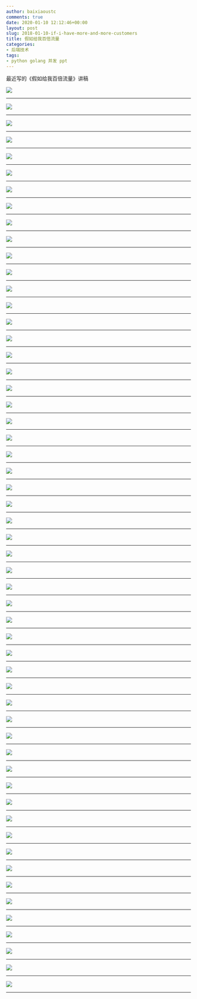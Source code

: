 ```yaml
---
author: baixiaoustc
comments: true
date: 2020-01-10 12:12:46+00:00
layout: post
slug: 2018-01-10-if-i-have-more-and-more-customers
title: 假如给我百倍流量
categories:
- 后端技术
tags:
- python golang 并发 ppt
---
```


最近写的《假如给我百倍流量》讲稿

![](http://image99.renyit.com/image/%E5%81%87%E5%A6%82%E7%BB%99%E6%88%91%E7%99%BE%E5%80%8D%E6%B5%81%E9%87%8F.001.jpeg)

---

![](http://image99.renyit.com/image/%E5%81%87%E5%A6%82%E7%BB%99%E6%88%91%E7%99%BE%E5%80%8D%E6%B5%81%E9%87%8F.002.jpeg)

---

![](http://image99.renyit.com/image/%E5%81%87%E5%A6%82%E7%BB%99%E6%88%91%E7%99%BE%E5%80%8D%E6%B5%81%E9%87%8F.003.jpeg)

---

![](http://image99.renyit.com/image/%E5%81%87%E5%A6%82%E7%BB%99%E6%88%91%E7%99%BE%E5%80%8D%E6%B5%81%E9%87%8F.004.jpeg)

---

![](http://image99.renyit.com/image/%E5%81%87%E5%A6%82%E7%BB%99%E6%88%91%E7%99%BE%E5%80%8D%E6%B5%81%E9%87%8F.005.jpeg)

---

![](http://image99.renyit.com/image/%E5%81%87%E5%A6%82%E7%BB%99%E6%88%91%E7%99%BE%E5%80%8D%E6%B5%81%E9%87%8F.006.jpeg)

---

![](http://image99.renyit.com/image/%E5%81%87%E5%A6%82%E7%BB%99%E6%88%91%E7%99%BE%E5%80%8D%E6%B5%81%E9%87%8F.007.jpeg)

---

![](http://image99.renyit.com/image/%E5%81%87%E5%A6%82%E7%BB%99%E6%88%91%E7%99%BE%E5%80%8D%E6%B5%81%E9%87%8F.008.jpeg)

---

![](http://image99.renyit.com/image/%E5%81%87%E5%A6%82%E7%BB%99%E6%88%91%E7%99%BE%E5%80%8D%E6%B5%81%E9%87%8F.009.jpeg)

---

![](http://image99.renyit.com/image/%E5%81%87%E5%A6%82%E7%BB%99%E6%88%91%E7%99%BE%E5%80%8D%E6%B5%81%E9%87%8F.010.jpeg)

---

![](http://image99.renyit.com/image/%E5%81%87%E5%A6%82%E7%BB%99%E6%88%91%E7%99%BE%E5%80%8D%E6%B5%81%E9%87%8F.011.jpeg)

---

![](http://image99.renyit.com/image/%E5%81%87%E5%A6%82%E7%BB%99%E6%88%91%E7%99%BE%E5%80%8D%E6%B5%81%E9%87%8F.012.jpeg)

---

![](http://image99.renyit.com/image/%E5%81%87%E5%A6%82%E7%BB%99%E6%88%91%E7%99%BE%E5%80%8D%E6%B5%81%E9%87%8F.013.jpeg)

---

![](http://image99.renyit.com/image/%E5%81%87%E5%A6%82%E7%BB%99%E6%88%91%E7%99%BE%E5%80%8D%E6%B5%81%E9%87%8F.014.jpeg)

---

![](http://image99.renyit.com/image/%E5%81%87%E5%A6%82%E7%BB%99%E6%88%91%E7%99%BE%E5%80%8D%E6%B5%81%E9%87%8F.015.jpeg)

---

![](http://image99.renyit.com/image/%E5%81%87%E5%A6%82%E7%BB%99%E6%88%91%E7%99%BE%E5%80%8D%E6%B5%81%E9%87%8F.016.jpeg)

---

![](http://image99.renyit.com/image/%E5%81%87%E5%A6%82%E7%BB%99%E6%88%91%E7%99%BE%E5%80%8D%E6%B5%81%E9%87%8F.017.jpeg)

---

![](http://image99.renyit.com/image/%E5%81%87%E5%A6%82%E7%BB%99%E6%88%91%E7%99%BE%E5%80%8D%E6%B5%81%E9%87%8F.018.jpeg)

---

![](http://image99.renyit.com/image/%E5%81%87%E5%A6%82%E7%BB%99%E6%88%91%E7%99%BE%E5%80%8D%E6%B5%81%E9%87%8F.019.jpeg)

---

![](http://image99.renyit.com/image/%E5%81%87%E5%A6%82%E7%BB%99%E6%88%91%E7%99%BE%E5%80%8D%E6%B5%81%E9%87%8F.020.jpeg)

---

![](http://image99.renyit.com/image/%E5%81%87%E5%A6%82%E7%BB%99%E6%88%91%E7%99%BE%E5%80%8D%E6%B5%81%E9%87%8F.021.jpeg)

---

![](http://image99.renyit.com/image/%E5%81%87%E5%A6%82%E7%BB%99%E6%88%91%E7%99%BE%E5%80%8D%E6%B5%81%E9%87%8F.022.jpeg)

---

![](http://image99.renyit.com/image/%E5%81%87%E5%A6%82%E7%BB%99%E6%88%91%E7%99%BE%E5%80%8D%E6%B5%81%E9%87%8F.023.jpeg)

---

![](http://image99.renyit.com/image/%E5%81%87%E5%A6%82%E7%BB%99%E6%88%91%E7%99%BE%E5%80%8D%E6%B5%81%E9%87%8F.024.jpeg)

---

![](http://image99.renyit.com/image/%E5%81%87%E5%A6%82%E7%BB%99%E6%88%91%E7%99%BE%E5%80%8D%E6%B5%81%E9%87%8F.025.jpeg)

---

![](http://image99.renyit.com/image/%E5%81%87%E5%A6%82%E7%BB%99%E6%88%91%E7%99%BE%E5%80%8D%E6%B5%81%E9%87%8F.026.jpeg)

---

![](http://image99.renyit.com/image/%E5%81%87%E5%A6%82%E7%BB%99%E6%88%91%E7%99%BE%E5%80%8D%E6%B5%81%E9%87%8F.027.jpeg)

---

![](http://image99.renyit.com/image/%E5%81%87%E5%A6%82%E7%BB%99%E6%88%91%E7%99%BE%E5%80%8D%E6%B5%81%E9%87%8F.028.jpeg)

---

![](http://image99.renyit.com/image/%E5%81%87%E5%A6%82%E7%BB%99%E6%88%91%E7%99%BE%E5%80%8D%E6%B5%81%E9%87%8F.029.jpeg)

---

![](http://image99.renyit.com/image/%E5%81%87%E5%A6%82%E7%BB%99%E6%88%91%E7%99%BE%E5%80%8D%E6%B5%81%E9%87%8F.030.jpeg)

---

![](http://image99.renyit.com/image/%E5%81%87%E5%A6%82%E7%BB%99%E6%88%91%E7%99%BE%E5%80%8D%E6%B5%81%E9%87%8F.031.jpeg)

---

![](http://image99.renyit.com/image/%E5%81%87%E5%A6%82%E7%BB%99%E6%88%91%E7%99%BE%E5%80%8D%E6%B5%81%E9%87%8F.032.jpeg)

---

![](http://image99.renyit.com/image/%E5%81%87%E5%A6%82%E7%BB%99%E6%88%91%E7%99%BE%E5%80%8D%E6%B5%81%E9%87%8F.033.jpeg)

---

![](http://image99.renyit.com/image/%E5%81%87%E5%A6%82%E7%BB%99%E6%88%91%E7%99%BE%E5%80%8D%E6%B5%81%E9%87%8F.034.jpeg)

---

![](http://image99.renyit.com/image/%E5%81%87%E5%A6%82%E7%BB%99%E6%88%91%E7%99%BE%E5%80%8D%E6%B5%81%E9%87%8F.035.jpeg)

---

![](http://image99.renyit.com/image/%E5%81%87%E5%A6%82%E7%BB%99%E6%88%91%E7%99%BE%E5%80%8D%E6%B5%81%E9%87%8F.036.jpeg)

---

![](http://image99.renyit.com/image/%E5%81%87%E5%A6%82%E7%BB%99%E6%88%91%E7%99%BE%E5%80%8D%E6%B5%81%E9%87%8F.037.jpeg)

---

![](http://image99.renyit.com/image/%E5%81%87%E5%A6%82%E7%BB%99%E6%88%91%E7%99%BE%E5%80%8D%E6%B5%81%E9%87%8F.038.jpeg)

---

![](http://image99.renyit.com/image/%E5%81%87%E5%A6%82%E7%BB%99%E6%88%91%E7%99%BE%E5%80%8D%E6%B5%81%E9%87%8F.039.jpeg)

---

![](http://image99.renyit.com/image/%E5%81%87%E5%A6%82%E7%BB%99%E6%88%91%E7%99%BE%E5%80%8D%E6%B5%81%E9%87%8F.040.jpeg)

---

![](http://image99.renyit.com/image/%E5%81%87%E5%A6%82%E7%BB%99%E6%88%91%E7%99%BE%E5%80%8D%E6%B5%81%E9%87%8F.041.jpeg)

---

![](http://image99.renyit.com/image/%E5%81%87%E5%A6%82%E7%BB%99%E6%88%91%E7%99%BE%E5%80%8D%E6%B5%81%E9%87%8F.042.jpeg)

---

![](http://image99.renyit.com/image/%E5%81%87%E5%A6%82%E7%BB%99%E6%88%91%E7%99%BE%E5%80%8D%E6%B5%81%E9%87%8F.043.jpeg)

---

![](http://image99.renyit.com/image/%E5%81%87%E5%A6%82%E7%BB%99%E6%88%91%E7%99%BE%E5%80%8D%E6%B5%81%E9%87%8F.044.jpeg)

---

![](http://image99.renyit.com/image/%E5%81%87%E5%A6%82%E7%BB%99%E6%88%91%E7%99%BE%E5%80%8D%E6%B5%81%E9%87%8F.045.jpeg)

---

![](http://image99.renyit.com/image/%E5%81%87%E5%A6%82%E7%BB%99%E6%88%91%E7%99%BE%E5%80%8D%E6%B5%81%E9%87%8F.046.jpeg)

---

![](http://image99.renyit.com/image/%E5%81%87%E5%A6%82%E7%BB%99%E6%88%91%E7%99%BE%E5%80%8D%E6%B5%81%E9%87%8F.047.jpeg)

---

![](http://image99.renyit.com/image/%E5%81%87%E5%A6%82%E7%BB%99%E6%88%91%E7%99%BE%E5%80%8D%E6%B5%81%E9%87%8F.048.jpeg)

---

![](http://image99.renyit.com/image/%E5%81%87%E5%A6%82%E7%BB%99%E6%88%91%E7%99%BE%E5%80%8D%E6%B5%81%E9%87%8F.049.jpeg)

---

![](http://image99.renyit.com/image/%E5%81%87%E5%A6%82%E7%BB%99%E6%88%91%E7%99%BE%E5%80%8D%E6%B5%81%E9%87%8F.050.jpeg)

---

![](http://image99.renyit.com/image/%E5%81%87%E5%A6%82%E7%BB%99%E6%88%91%E7%99%BE%E5%80%8D%E6%B5%81%E9%87%8F.051.jpeg)

---

![](http://image99.renyit.com/image/%E5%81%87%E5%A6%82%E7%BB%99%E6%88%91%E7%99%BE%E5%80%8D%E6%B5%81%E9%87%8F.052.jpeg)

---

![](http://image99.renyit.com/image/%E5%81%87%E5%A6%82%E7%BB%99%E6%88%91%E7%99%BE%E5%80%8D%E6%B5%81%E9%87%8F.053.jpeg)

---

![](http://image99.renyit.com/image/%E5%81%87%E5%A6%82%E7%BB%99%E6%88%91%E7%99%BE%E5%80%8D%E6%B5%81%E9%87%8F.054.jpeg)

---

![](http://image99.renyit.com/image/%E5%81%87%E5%A6%82%E7%BB%99%E6%88%91%E7%99%BE%E5%80%8D%E6%B5%81%E9%87%8F.055.jpeg)

---